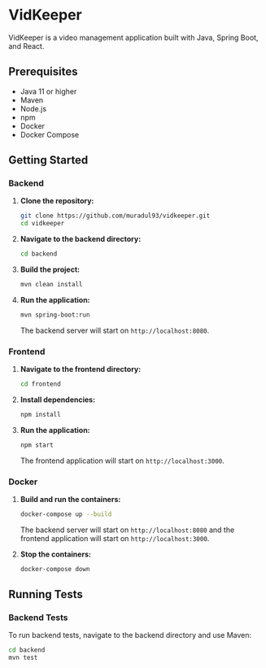 # VidKeeper

VidKeeper is a video management application built with Java, Spring Boot, and React.

## Prerequisites

- Java 11 or higher
- Maven
- Node.js
- npm
- Docker
- Docker Compose

## Getting Started

### Backend

1. **Clone the repository:**

    ```sh
    git clone https://github.com/muradul93/vidkeeper.git
    cd vidkeeper
    ```

2. **Navigate to the backend directory:**

    ```sh
    cd backend
    ```

3. **Build the project:**

    ```sh
    mvn clean install
    ```

4. **Run the application:**

    ```sh
    mvn spring-boot:run
    ```

   The backend server will start on `http://localhost:8080`.

### Frontend

1. **Navigate to the frontend directory:**

    ```sh
    cd frontend
    ```

2. **Install dependencies:**

    ```sh
    npm install
    ```

3. **Run the application:**

    ```sh
    npm start
    ```

   The frontend application will start on `http://localhost:3000`.

### Docker

1. **Build and run the containers:**

    ```sh
    docker-compose up --build
    ```

   The backend server will start on `http://localhost:8080` and the frontend application will start on `http://localhost:3000`.

2. **Stop the containers:**

    ```sh
    docker-compose down
    ```

## Running Tests

### Backend Tests

To run backend tests, navigate to the backend directory and use Maven:

```sh
cd backend
mvn test
